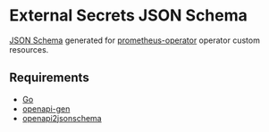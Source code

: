 # External Secrets JSON Schema

[JSON Schema](https://json-schema.org/) generated for 
[prometheus-operator](https://github.com/prometheus-operator/prometheus-operator/) 
operator custom resources.

## Requirements

- [Go](https://go.dev/)
- [openapi-gen](https://github.com/kubernetes/kube-openapi/tree/master/cmd/openapi-gen)
- [openapi2jsonschema](https://github.com/instrumenta/openapi2jsonschema)
